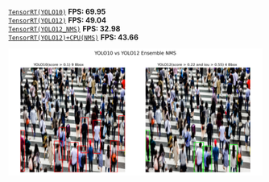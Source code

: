 [`TensorRT(YOLO10)`](raw_yolo10_engine.py) **FPS: 69.95**\
[`TensorRT(YOLO12)`](raw_yolo12_engine.py) **FPS: 49.04**\
[`TensorRT(YOLO12_NMS)`](yolo12_nms_engine.py) **FPS: 32.98**\
[`TensorRT(YOLO12)+CPU(NMS)`](yolo12_engine_nms_cpu.py) **FPS: 43.66**

![yolo10_yolo12NMS_bbox.png](assests/yolo10_yolo12NMS_bbox.png)